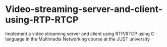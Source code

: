 # Video-streaming-server-and-client-using-RTP-RTCP
Implement a video streaming server and client using RTP/RTCP using C language in the Multimedia Networking course at the JUST university

